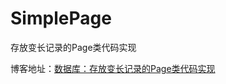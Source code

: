 # SimplePage

存放变长记录的Page类代码实现

博客地址：[数据库：存放变长记录的Page类代码实现](http://littlefish33.cn/DataBase/SimplePage/)
